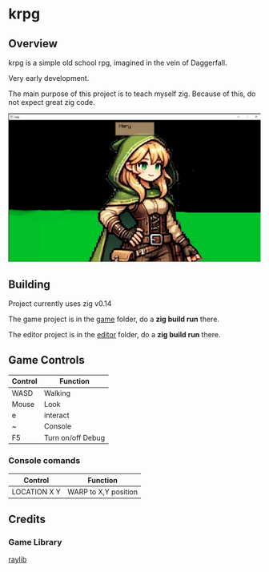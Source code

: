 # krpg

## Overview

krpg is a simple old school rpg, imagined in the vein of Daggerfall.

Very early development.

The main purpose of this project is to teach myself zig. Because of this, do not expect great zig code.

![](screenshots/20250311_01.png)

## Building

Project currently uses zig v0.14

The game project is in the [game](./game/) folder, do a **zig build run** there.

The editor project is in the [editor](./editor/) folder, do a **zig build run** there.

## Game Controls

|Control| Function|
|--|--|
|WASD|Walking|
|Mouse|Look|
| e| interact|
|~|Console|
|F5|Turn on/off Debug|

### Console comands 
|Control| Function|
|--|--|
|LOCATION X Y| WARP to X,Y position|



## Credits

### Game Library
[raylib](https://www.raylib.com/)



